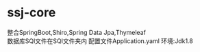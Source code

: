 # ssj-core  
整合SpringBoot,Shiro,Spring Data Jpa,Thymeleaf  
数据库SQl文件在SQl文件夹内
配置文件Application.yaml
环境:Jdk1.8
